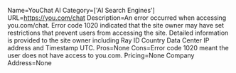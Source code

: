 Name=YouChat AI
Category=['AI Search Engines']
URL=https://you.com/chat
Description=An error occurred when accessing you.com/chat. Error code 1020 indicated that the site owner may have set restrictions that prevent users from accessing the site. Detailed information is provided to the site owner including Ray ID Country Data Center IP address and Timestamp UTC.
Pros=None
Cons=Error code 1020 meant the user does not have access to you.com.
Pricing=None
Company Address=None
